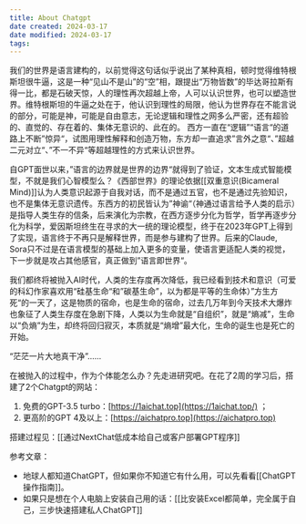 ```yaml
---
title: About Chatgpt
date created: 2024-03-17
date modified: 2024-03-17
tags:
---
```


我们的世界是语言建构的，以前觉得这句话似乎说出了某种真相，顿时觉得维特根斯坦很牛逼，这是一种“见山不是山”的“空”相，跟提出“万物皆数”的毕达哥拉斯有得一比，都是石破天惊，人的理性再次超越上帝，人可以认识世界，也可以塑造世界。维特根斯坦的牛逼之处在于，他认识到理性的局限，他认为世界存在不能言说的部分，可能是神，可能是自由意志，无论逻辑和理性之网多么严密，还有超验的、直觉的、存在着的、集体无意识的、此在的。
西方一直在“逻辑”“语言“的道路上不断”惊异“，试图用理性解释和创造万物，东方却一直追求”言外之意“、”超越二元对立“、”不一不异“等超越理性的方式来认识世界。

自GPT面世以来，”语言的边界就是世界的边界“就得到了验证，文本生成式智能模型，不就是我们心智模型么？《西部世界》的理论依据[[双重意识(Bicameral Mind)]]认为人类意识起源于自我对话，而不是通过五官，也不是通过先验知识，也不是集体无意识遗传。东西方的初民皆认为”神谕“（神通过语言给予人类的启示）是指导人类生存的信条，后来演化为宗教，在西方逐步分化为哲学，哲学再逐步分化为科学，爱因斯坦终生在寻求的大一统的理论模型，终于在2023年GPT上得到了实现，语言终于不再只是解释世界，而是参与建构了世界。后来的Claude, Sora只不过是在语言模型的基础上加入更多的变量，使语言更适配人类的视觉，下一步就是攻占其他感官，真正做到”语言即世界“。

我们都终将被抛入AI时代，人类的生存度再次降低，我已经看到技术和意识（可爱的科幻作家喜欢用“硅基生命“和”碳基生命”，以为都是平等的生命体）”方生方死“的一天了，这是物质的宿命，也是生命的宿命，过去几万年到今天技术大爆炸也象征了人类生存度在急剧下降，人类以为生命就是“自组织”，就是“熵减”，生命以“负熵”为生，却终将回归寂灭，本质就是“熵增”最大化，生命的诞生也是死亡的开始。

“茫茫一片大地真干净”......

在被抛入的过程中，作为个体能怎么办？先走进研究吧。在花了2周的学习后，搭建了2个Chatgpt的网站：
1. 免费的GPT-3.5 turbo：[https://1aichat.top](https://1aichat.top/) ；
2. 更高阶的GPT 4及以上：[https://aichatpro.top](https://aichatpro.top)

搭建过程见：[[通过NextChat低成本给自己或客户部署GPT程序]]

参考文章：
- 地球人都知道ChatGPT，但如果你不知道它有什么用，可以先看看[[ChatGPT操作指南]]。
- 如果只是想在个人电脑上安装自己用的话：[[比安装Excel都简单，完全属于自己，三步快速搭建私人ChatGPT​]]